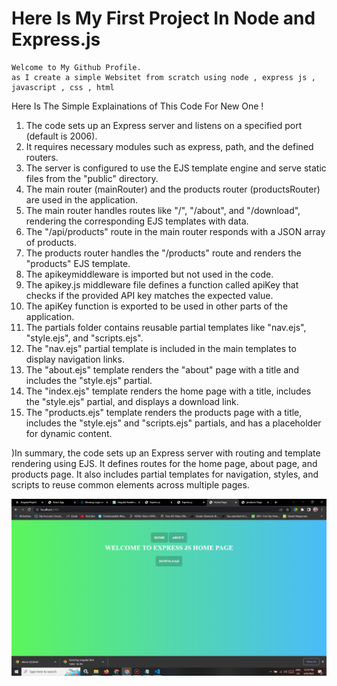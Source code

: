 
# Here Is My First Project In Node and Express.js 

```
Welcome to My Github Profile.
as I create a simple Websitet from scratch using node , express js , javascript , css , html 
```
Here Is The Simple Explainations of This Code For New One !

1)  The code sets up an Express server and listens on a specified port (default is 2006).
2)  It requires necessary modules such as express, path, and the defined routers.
3)  The server is configured to use the EJS template engine and serve static files from the "public" directory.
4)  The main router (mainRouter) and the products router (productsRouter) are used in the application.
5)  The main router handles routes like "/", "/about", and "/download", rendering the corresponding EJS templates with data.
6)  The "/api/products" route in the main router responds with a JSON array of products.
7)  The products router handles the "/products" route and renders the "products" EJS template.
8)  The apikeymiddleware is imported but not used in the code.
9)  The apikey.js middleware file defines a function called apiKey that checks if the provided API key matches the expected value.
10) The apiKey function is exported to be used in other parts of the application.
11) The partials folder contains reusable partial templates like "nav.ejs", "style.ejs", and "scripts.ejs".
12) The "nav.ejs" partial template is included in the main templates to display navigation links.
13) The "about.ejs" template renders the "about" page with a title and includes the "style.ejs" partial.
14) The "index.ejs" template renders the home page with a title, includes the "style.ejs" partial, and displays a download link.
15) The "products.ejs" template renders the products page with a title, includes the "style.ejs" and "scripts.ejs" partials, and has a placeholder for dynamic content.

)In summary, the code sets up an Express server with routing and template rendering using EJS. It defines routes for the home page, about page, and products page. It also includes partial templates for navigation, styles, and scripts to reuse common elements across multiple pages.


![image](https://github.com/ParagUnhale1998/First-Express-Project/blob/main/Thumbnail.png)
